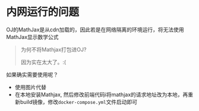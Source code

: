 # 内网运行的问题

OJ的MathJax是从cdn加载的，因此若是在网络隔离的环境运行，将无法使用MathJax显示数学公式

> 为何不将Mathjax打包进OJ?
>
> 因为实在太大了。:(

如果确实需要使用呢？

+ 使用图片代替
+ 在本地安装Mathjax, 然后修改前端代码i将mathjax的请求地址改为本地，再重新build镜像，修改`docker-compose.yml`文件启动即可